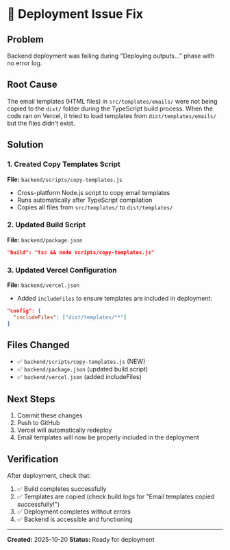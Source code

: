 # 🔧 Deployment Issue Fix

## Problem
Backend deployment was failing during "Deploying outputs..." phase with no error log.

## Root Cause
The email templates (HTML files) in `src/templates/emails/` were not being copied to the `dist/` folder during the TypeScript build process. When the code ran on Vercel, it tried to load templates from `dist/templates/emails/` but the files didn't exist.

## Solution

### 1. Created Copy Templates Script
**File:** `backend/scripts/copy-templates.js`
- Cross-platform Node.js script to copy email templates
- Runs automatically after TypeScript compilation
- Copies all files from `src/templates/` to `dist/templates/`

### 2. Updated Build Script
**File:** `backend/package.json`
```json
"build": "tsc && node scripts/copy-templates.js"
```

### 3. Updated Vercel Configuration
**File:** `backend/vercel.json`
- Added `includeFiles` to ensure templates are included in deployment:
```json
"config": {
  "includeFiles": ["dist/templates/**"]
}
```

## Files Changed
- ✅ `backend/scripts/copy-templates.js` (NEW)
- ✅ `backend/package.json` (updated build script)
- ✅ `backend/vercel.json` (added includeFiles)

## Next Steps
1. Commit these changes
2. Push to GitHub
3. Vercel will automatically redeploy
4. Email templates will now be properly included in the deployment

## Verification
After deployment, check that:
1. ✅ Build completes successfully
2. ✅ Templates are copied (check build logs for "Email templates copied successfully!")
3. ✅ Deployment completes without errors
4. ✅ Backend is accessible and functioning

---

**Created:** 2025-10-20
**Status:** Ready for deployment

